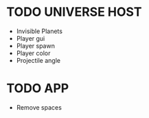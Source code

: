 # TODO UNIVERSE HOST

* Invisible Planets
* Player gui
* Player spawn
* Player color
* Projectile angle

# TODO APP
* Remove spaces